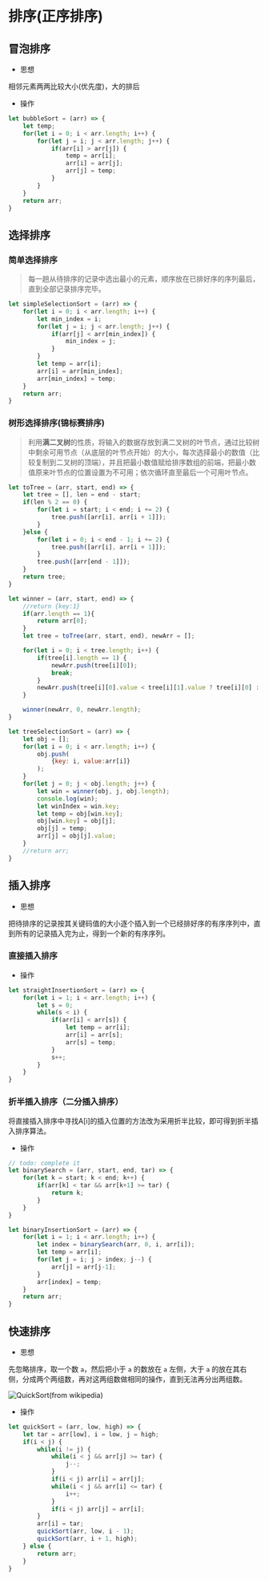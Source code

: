 # 排序(正序排序)

## 冒泡排序

- 思想

相邻元素两两比较大小(优先度)，大的排后

- 操作

```js
let bubbleSort = (arr) => {
    let temp;
    for(let i = 0; i < arr.length; i++) {
        for(let j = i; j < arr.length; j++) {
            if(arr[i] > arr[j]) {
                temp = arr[i];
                arr[i] = arr[j];
                arr[j] = temp;
            }
        }
    }
    return arr;
}
```

## 选择排序

### 简单选择排序

> 每一趟从待排序的记录中选出最小的元素，顺序放在已排好序的序列最后，直到全部记录排序完毕。

```js
let simpleSelectionSort = (arr) => {
    for(let i = 0; i < arr.length; i++) {
        let min_index = i;
        for(let j = i; j < arr.length; j++) {
            if(arr[j] < arr[min_index]) {
                min_index = j;
            }
        }
        let temp = arr[i];
        arr[i] = arr[min_index];
        arr[min_index] = temp;
    }
    return arr;
}
```

### 树形选择排序(锦标赛排序)

> 利用**满二叉树**的性质，将输入的数据存放到满二叉树的叶节点，通过比较树中剩余可用节点（从底层的叶节点开始）的大小，每次选择最小的数值（比较复制到二叉树的顶端），并且把最小数值赋给排序数组的前端，把最小数值原来叶节点的位置设置为不可用；依次循环直至最后一个可用叶节点。

```js
let toTree = (arr, start, end) => {
    let tree = [], len = end - start;
    if(len % 2 == 0) {
        for(let i = start; i < end; i += 2) {
            tree.push([arr[i], arr[i + 1]]);
        }
    }else {
        for(let i = 0; i < end - 1; i += 2) {
            tree.push([arr[i], arr[i + 1]]);
        }
        tree.push([arr[end - 1]]);
    }
    return tree;
}

let winner = (arr, start, end) => {
    //return {key:1}
    if(arr.length == 1){
        return arr[0];
    }
    let tree = toTree(arr, start, end), newArr = [];

    for(let i = 0; i < tree.length; i++) {
        if(tree[i].length == 1) {
            newArr.push(tree[i][0]);
            break;
        }
        newArr.push(tree[i][0].value < tree[i][1].value ? tree[i][0] : tree[i][1]);
    }

    winner(newArr, 0, newArr.length);
}

let treeSelectionSort = (arr) => {
    let obj = [];
    for(let i = 0; i < arr.length; i++) {
        obj.push(
            {key: i, value:arr[i]}
        );
    }
    for(let j = 0; j < obj.length; j++) {
        let win = winner(obj, j, obj.length);
        console.log(win);
        let winIndex = win.key;
        let temp = obj[win.key];
        obj[win.key] = obj[j];
        obj[j] = temp;
        arr[j] = obj[j].value;
    }
    //return arr;
}
```

## 插入排序

- 思想

把待排序的记录按其关键码值的大小逐个插入到一个已经排好序的有序序列中，直到所有的记录插入完为止，得到一个新的有序序列。

### 直接插入排序

- 操作

```js
let straightInsertionSort = (arr) => {
    for(let i = 1; i < arr.length; i++) {
        let s = 0;
        while(s < i) {
            if(arr[i] < arr[s]) {
                let temp = arr[i];
                arr[i] = arr[s];
                arr[s] = temp;
            }
            s++;
        }
    }
}
```

### 折半插入排序（二分插入排序）

将直接插入排序中寻找A[i]的插入位置的方法改为采用折半比较，即可得到折半插入排序算法。

- 操作

```js
// todo: complete it
let binarySearch = (arr, start, end, tar) => {
    for(let k = start; k < end; k++) {
        if(arr[k] < tar && arr[k+1] >= tar) {
            return k;
        }
    }
}

let binaryInsertionSort = (arr) => {
    for(let i = 1; i < arr.length; i++) {
        let index = binarySearch(arr, 0, i, arr[i]);
        let temp = arr[i];
        for(let j = i; j > index; j--) {
            arr[j] = arr[j-1];
        }
        arr[index] = temp;
    }
    return arr;
}
```

## 快速排序

- 思想

先忽略排序，取一个数 `a`，然后把小于 `a` 的数放在 `a` 左侧，大于 `a` 的放在其右侧，分成两个两组数，再对这两组数做相同的操作，直到无法再分出两组数。

![QuickSort](https://upload.wikimedia.org/wikipedia/commons/thumb/6/6a/Sorting_quicksort_anim.gif/220px-Sorting_quicksort_anim.gif)(from wikipedia)

- 操作

```js
let quickSort = (arr, low, high) => {
    let tar = arr[low], i = low, j = high;
    if(i < j) {
        while(i != j) {
            while(i < j && arr[j] >= tar) {
                j--;
            }
            if(i < j) arr[i] = arr[j];
            while(i < j && arr[i] <= tar) {
                i++;
            }
            if(i < j) arr[j] = arr[i];
        }
        arr[i] = tar;
        quickSort(arr, low, i - 1);
        quickSort(arr, i + 1, high);
    } else {
        return arr;
    }
}
```